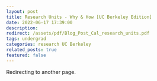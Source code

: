 ```yaml
---
layout: post
title: Research Units - Why & How [UC Berkeley Edition]
date: 2022-06-17 17:39:00
description: 
redirect: /assets/pdf/Blog_Post_Cal_research_units.pdf
tags: undergrad 
categories: research UC Berkeley
related_posts: true
featured: false
---
```


Redirecting to another page.
